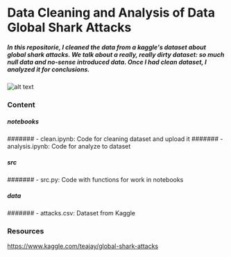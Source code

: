 # Data Cleaning and Analysis of Data Global Shark Attacks
##### In this repositorie, I cleaned the data from a kaggle's dataset about global shark attacks. We talk about a really, really dirty dataset: so much null data and no-sense introduced data. Once I had clean dataset, I analyzed it for conclusions.

![alt text](https://media.istockphoto.com/photos/great-white-shark-breaching-in-an-attack-picture-id508219636?k=20&m=508219636&s=612x612&w=0&h=5LoanBwu_fCBIeHUGXClAJWXMQ98AdFAtzAkdnA3RKQ=)

### Content

##### notebooks

####### - clean.ipynb: Code for cleaning dataset and upload it
####### - analysis.ipynb: Code for analyze to dataset

##### src

####### - src.py: Code with functions for work in notebooks

##### data

####### - attacks.csv: Dataset from Kaggle

### Resources
https://www.kaggle.com/teajay/global-shark-attacks
